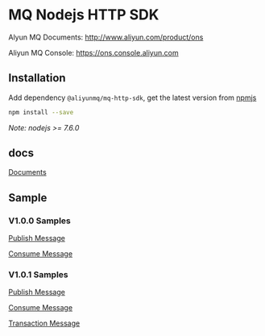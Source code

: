 # MQ Nodejs HTTP SDK

Alyun MQ Documents: http://www.aliyun.com/product/ons

Aliyun MQ Console: https://ons.console.aliyun.com

## Installation

Add dependency `@aliyunmq/mq-http-sdk`, get the latest version from [npmjs](https://www.npmjs.com/)
```bash
npm install --save
```
*Note: nodejs >= 7.6.0*
## docs

[Documents](https://aliyunmq.github.io/mq-http-nodejs-sdk/)

## Sample

### V1.0.0 Samples
[Publish Message](https://github.com/aliyunmq/mq-http-samples/blob/master/nodejs/producer.js)

[Consume Message](https://github.com/aliyunmq/mq-http-samples/blob/master/nodejs/consumer.js)

### V1.0.1 Samples
[Publish Message](https://github.com/aliyunmq/mq-http-samples/tree/101-dev/nodejs/producer.js)

[Consume Message](https://github.com/aliyunmq/mq-http-samples/tree/101-dev/nodejs/consumer.js)

[Transaction Message](https://github.com/aliyunmq/mq-http-samples/tree/101-dev/nodejs/trans-producer.js)
